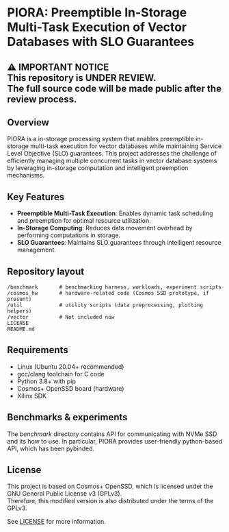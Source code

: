 
# PIORA: Preemptible In-Storage Multi-Task Execution of Vector Databases with SLO Guarantees

⚠️ **IMPORTANT NOTICE**  
This repository is **UNDER REVIEW**.  
The full source code will be made public after the review process.
---

## Overview
PIORA is a in-storage processing system that enables preemptible in-storage multi-task execution for vector databases while maintaining Service Level Objective (SLO) guarantees.
This project addresses the challenge of efficiently managing multiple concurrent tasks in vector database systems by leveraging in-storage computation and intelligent preemption mechanisms.

## Key Features

- **Preemptible Multi-Task Execution**: Enables dynamic task scheduling and preemption for optimal resource utilization.
- **In-Storage Computing**: Reduces data movement overhead by performing computations in storage.
- **SLO Guarantees**: Maintains SLO guarantees through intelligent resource management.

## Repository layout
```
/benchmark       # benchmarking harness, workloads, experiment scripts
/cosmos_hw       # hardware-related code (Cosmos SSD prototype, if present)
/util            # utility scripts (data preprocessing, plotting helpers)
/vector          # Not included now
LICENSE
README.md
```

## Requirements
- Linux (Ubuntu 20.04+ recommended)
- gcc/clang toolchain for C code
- Python 3.8+ with pip
- Cosmos+ OpenSSD board (hardware)
- Xilinx SDK

## Benchmarks & experiments

The _benchmark_ directory contains API for communicating with NVMe SSD and its how to use.
In particular, PIORA provides user-friendly python-based API, which has been pybinded.

## License

This project is based on Cosmos+ OpenSSD, which is licensed under the GNU General Public License v3 (GPLv3).  
Therefore, this modified version is also distributed under the terms of the GPLv3.

See [LICENSE](./LICENSE) for more information.
